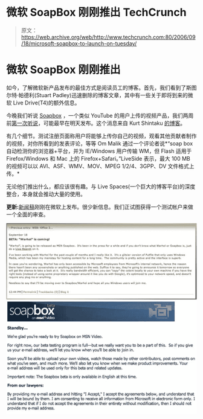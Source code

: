 # 微软 SoapBox 刚刚推出 TechCrunch

> 原文：<https://web.archive.org/web/http://www.techcrunch.com:80/2006/09/18/microsoft-soapbox-to-launch-on-tuesday/>

# 微软 SoapBox 刚刚推出

 [](https://web.archive.org/web/20220927212916/http://soapbox.msn.com/) 如今，了解微软新产品发布的最佳方式是阅读员工的博客。首先，我们看到了斯图尔特·帕德利(Stuart Padley)迅速删除的博客文章，其中有一些关于即将到来的微软 Live Drive(T4)的额外信息。

今晚我们听说 [Soapbox](https://web.archive.org/web/20220927212916/http://soapbox.msn.com/) ，一个类似 YouTube 的用户上传的视频产品，我们两周前[第一次听说](https://web.archive.org/web/20220927212916/http://www.beta.techcrunch.com/2006/09/09/microsoft-youtube-clone-coming/)，可能最早在明天发布。这个消息来自 Kurt Shintaku [的博客](https://web.archive.org/web/20220927212916/http://kurtsh.spaces.live.com/blog/cns!DA410C7F7E038D!1290.entry)。

有几个细节。测试注册页面称用户将能够上传你自己的视频，观看其他贡献者制作的视频，对你所看到的发表评论，等等 Om Malik 通过一个评论者说*“soap box 自动检测你的浏览器+平台，并为 IE/Windows 用户传输 WM，但 Flash 适用于 Firefox/Windows 和 Mac 上的 Firefox+Safari。”LiveSide 表示，最大 100 MB 的视频可以以 AVI、ASF、WMV、MOV、MPEG 1/2/4、3GPP、DV 文件格式上传。*

无论他们推出什么，都应该很有趣。与 Live Spaces(一个巨大的博客平台)的深度整合，本身就会推动大量的使用。

**更新:**[新闻稿](https://web.archive.org/web/20220927212916/http://www.microsoft.com/presspass/press/2006/sep06/09-18SoapboxBetaPR.mspx)刚刚在微软上发布。很少新信息。我们正试图获得一个测试帐户来做一个全面的审查。

![](img/8cab3d421fbff59f29c01502fba5e8e4.png)
![](img/6268fd5417bc6a4ea0fb0f6bbf2ea11a.png)